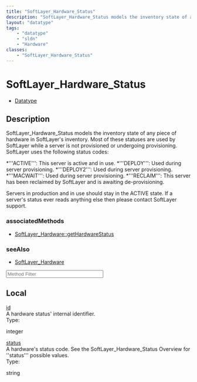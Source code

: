 ```yaml
---
title: "SoftLayer_Hardware_Status"
description: "SoftLayer_Hardware_Status models the inventory state of any piece of hardware in SoftLayer's inventory. Most of these st... "
layout: "datatype"
tags:
    - "datatype"
    - "sldn"
    - "Hardware"
classes:
    - "SoftLayer_Hardware_Status"
---
```


# SoftLayer_Hardware_Status
<div id='service-datatype'>
    <ul id='sldn-reference-tabs'>
        <li id='datatype'> <a href='/reference/datatypes/SoftLayer_Hardware_Status' >Datatype</a></li>
    </ul>
</div>

## Description 
SoftLayer_Hardware_Status models the inventory state of any piece of hardware in SoftLayer's inventory. Most of these statuses are used by SoftLayer while a server is not provisioned or undergoing provisioning. SoftLayer uses the following status codes: 


*'''ACTIVE''': This server is active and in use.
*'''DEPLOY''': Used during server provisioning.
*'''DEPLOY2''': Used during server provisioning.
*'''MACWAIT''': Used during server provisioning.
*'''RECLAIM''': This server has been reclaimed by SoftLayer and is awaiting de-provisioning.


Servers in production and in use should stay in the ACTIVE state. If a server's status ever reads anything else then please contact SoftLayer support. 


### associatedMethods

*  [SoftLayer_Hardware::getHardwareStatus](/reference/services/SoftLayer_Hardware/getHardwareStatus )



### seeAlso

* [SoftLayer_Hardware](/reference/datatypes/SoftLayer_Hardware )




<!-- Service Filer BEGIN -->
<div class="view-filters">
        <div class="clearfix">
            <div class="search-input-box">
                <input placeholder="Method Filter" onkeyup="titleSearch(inputId='prop-input', divId='properties', elementClass='prop-row')" 
                    type="text" id="prop-input" value="" size="30" maxlength="128" class="form-text">
            </div>
        </div>
</div>
<!-- Service Filer END -->

<div id="properties" class="content">
    <div id="localProperties" class="prop-content" >
        <h2>Local</h2>
                <div class='prop-row views-row'>
            <span class='views-field-title'><a href="#id" name=id>id</a></span>
            <div class='views-field-body'>A hardware status' internal identifier. </div>
            <span class="type-label">Type:</span> <div class='type-content'><p>integer</p></div>
        </div>
                <div class='prop-row views-row'>
            <span class='views-field-title'><a href="#status" name=status>status</a></span>
            <div class='views-field-body'>A hardware's status code. See the SoftLayer_Hardware_Status Overview for ''status''' possible values. </div>
            <span class="type-label">Type:</span> <div class='type-content'><p>string</p></div>
        </div>
            </div>
    </div>


